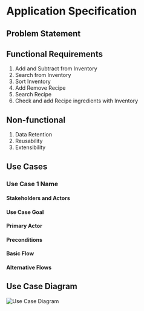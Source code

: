 # Application Specification

## Problem Statement

## Functional Requirements

1. Add and Subtract from Inventory
2. Search from Inventory
3. Sort Inventory
4. Add Remove Recipe
5. Search Recipe
6. Check and add Recipe ingredients with Inventory

## Non-functional

1.  Data Retention
2. Reusability
3. Extensibility

## Use Cases

### Use Case 1 Name

#### Stakeholders and Actors

#### Use Case Goal

#### Primary Actor

#### Preconditions

#### Basic Flow

#### Alternative Flows

## Use Case Diagram

![Use Case Diagram](usecase.png)
